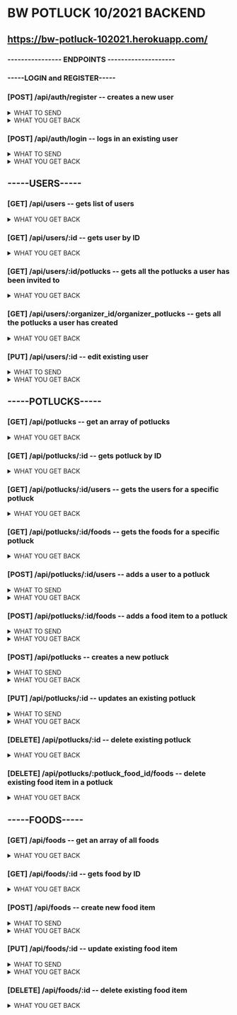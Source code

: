 # BW POTLUCK 10/2021 BACKEND 

##  https://bw-potluck-102021.herokuapp.com/



### ----------------  ENDPOINTS  -------------------- 

### **-----LOGIN and REGISTER-----**

### [POST] /api/auth/register  -- creates a new user

<details>
    <summary>WHAT TO SEND </summary>

```JSON
{
    "username": "string",
    "password": "string"
}
```
</details>

<details>
    <summary>WHAT YOU GET BACK</summary>

```JSON
{
    "username": "string",
    "user_id": "integer"
}
```
</details>


### [POST] /api/auth/login  -- logs in an existing user
<details>
    <summary> WHAT TO SEND </summary>

```JSON
{
    "username": "string",
    "password": "string"
}
```
</details>
<details>
    <summary> WHAT YOU GET BACK </summary>

```JSON
{
    "message": "Welcome back username",
    "user_id": "integer",
    "username": "username",
    "token": "TOKEN"
}
```
</details>

## **-----USERS-----**

### [GET] /api/users  -- gets list of users

<details>
     <summary>WHAT YOU GET BACK</summary>

```JSON
[
    {
        "user_id": 1,
        "username": "name1"
    },
    {
        "user_id": 2,
        "username": "name2"
    },
    {
        "user_id": 3,
        "username": "name3"
    }
]
```
</details>

### [GET] /api/users/:id  -- gets user by ID

<details>
     <summary>WHAT YOU GET BACK</summary>

```JSON
{
    "user_id": 1,
    "username": "name1"
}
```
</details>

### [GET] /api/users/:id/potlucks  -- gets all the potlucks a user has been invited to 

<details>
     <summary>WHAT YOU GET BACK</summary>

```JSON
{
    "user_id": "1",
    "username": "name1",
    "potlucks": [
        {
            "attending": 1,
            "potluck_id": 3,
            "potluck_name": "PotLuck Name you Created",
            "organizer": "req.body of the name you submitted",
            "potluck_description": "the description of the potluck gathering",
            "potluck_date": "2021-10-28P06:00:00.000Z",
            "potluck_time": "08:30:00",
            "potluck_location": "1817 Some address you submitted, Wi. 53024"
        },
        {
            "attending": 1,
            "potluck_id": 2,
            "potluck_name": "Second PotLuck Name you Created",
            "organizer": "name2",
            "potluck_description": "description of the potluck gathering",
            "potluck_date": "2021-10-28P06:00:00.000Z",
            "potluck_time": "06:00:00",
            "potluck_location": "1234 Some other address you submitted, Wi. 53024"
        }
    ]
}
```
</details>

### [GET] /api/users/:organizer_id/organizer_potlucks  -- gets all the potlucks a user has created

<details>
     <summary>WHAT YOU GET BACK</summary>

```JSON
[
    {
        "potluck_id": 3,
        "potluck_name": "PotLuck Name you Created",
        "organizer": 3,
        "details": {
            "potluck_description": "description of the potluck gathering",
            "potluck_date": "2021-10-28P06:00:00.000Z",
            "potluck_time": "08:30:00",
            "potluck_location": "1817 Some address you submitted, Wi. 53024"
        }
    },
    {
        "potluck_id": 2,
        "potluck_name": "Mansfield Family BBQ",
        "organizer": 3,
        "details": {
            "potluck_description": "Everything BBQ",
            "potluck_date": "2021-07-28T06:00:00.000Z",
            "potluck_time": "07:00:00",
            "potluck_location": "1234 Mansfield Street, Grafton, WI. 53024"
        }
    }
]
```
</details>


### [PUT] /api/users/:id  -- edit existing user
<details>
    <summary> WHAT TO SEND </summary>

```JSON
{
    "username": "string",
    "password": "string"
}
```
</details>
<details>
    <summary> WHAT YOU GET BACK </summary>

```JSON
{
    "user_id": 1,
    "username": "Mr. Blah"
}
```
</details>

## **-----POTLUCKS-----**

### [GET] /api/potlucks  -- get an array of potlucks

<details>
    <summary> WHAT YOU GET BACK </summary>

```JSON
[
    {
        "potluck_id": 3,
        "potluck_name": "PotLuck Name you Created",
        "organizer": 3,
        "details": {
            "potluck_description": "description of the potluck gathering",
            "potluck_date": "2021-10-28P06:00:00.000Z",
            "potluck_time": "08:30:00",
            "potluck_location": "1817 Some address you submitted, Grafton Wi. 53024"
        }
    },
        {
        "potluck_id": 1,
        "potluck_name": "Smith Family Chineese Food Potluck",
        "organizer": 1,
        "potluck_description": "Just bring Oriental Foods",
        "potluck_date": "2021-08-20T06:00:00.000Z",
        "potluck_time": "05:00:00",
        "potluck_location": "3333 N ABC St, Grafton, WI. 53024 "
    },
    {
        "potluck_id": 2,
        "potluck_name": "Mansfield Family BBQ",
        "organizer": 3,
        "details": {
            "potluck_description": "Everything BBQ",
            "potluck_date": "2021-07-28T06:00:00.000Z",
            "potluck_time": "07:00:00",
            "potluck_location": "1234 Mansfield Street, Grafton, WI. 53024"
        }
    }
]
```
</details>

### [GET] /api/potlucks/:id  -- gets potluck by ID

<details>
     <summary>WHAT YOU GET BACK</summary>

```JSON
{
    "potluck_id": 3,
    "potluck_name": "Some Cool Potluck String Name",
    "details": {
        "organizer": "Donald",
        "potluck_description": "Make the Potluck Great Again. LMAO",
        "potluck_date": "2021-10-28P06:00:00.000Z",
        "potluck_time": "07:30:00",
        "potluck_location": "1234 Mansfield Street, Grafton, WI. 53024"
    }
}
```
</details>

### [GET] /api/potlucks/:id/users  -- gets the users for a specific potluck 

<details>
     <summary>WHAT YOU GET BACK</summary>

```JSON
{
    "potluck_id": 2,
    "potluck_name": "Sting Name of the Potluck",
    "details": {
        "organizer": 1,
        "potluck_description": "String of req.body describing the potluck",
        "potluck_date": "2021-10-28P06:00:00.000Z",
        "potluck_time": "05:00:00",
        "potluck_location": "1234 Whateveryouwrote Street, Grafton, WI. 53024"
    },
    "users": [
        {
            "user_id": 4,
            "username": "Santa Klause",
            "attending": "attending"
        },
        {
            "user_id": 3,
            "username": "Ms. Klause",
            "attending": "not attending"
        }
    ]
}
```
</details>

### [GET] /api/potlucks/:id/foods  -- gets the foods for a specific potluck 

<details>
     <summary>WHAT YOU GET BACK</summary>

```JSON
{
    "potluck_id": 3,
    "foods": [
        {
            "food_id": 1,
            "food_name": "Ketchup",
            "food_description": "It's not ordinary ok?!"
        },
        {
            "food_id": 2,
            "food_name": "Fried Rice",
            "food_description": "Ok I cheated and picked it up at the grocery store"
        },
        {
            "food_id": 6,
            "food_name": "Penut Butter",
            "food_description": "chuncky not smooth"
        }
    ]
}
```
</details>

### [POST] /api/potlucks/:id/users  -- adds a user to a potluck
<details>
    <summary> WHAT TO SEND </summary>

```JSON
{
   "potluck_id": 2,
   "user_id": 15,
   "attending": 1 //simple 1 for attending and 0 not-attending
}
```
</details>
<details>
    <summary> WHAT YOU GET BACK </summary>

```JSON
{
    "potluck_id": 2,
    "potluck_name": "Coming up with Names is getting old",
    "details": {
        "organizer": 1,
        "potluck_description": "Coming up with Descriptions is getting even older",
        "potluck_date": "2021-10-20P06:00:00.000Z",
        "potluck_time": "05:00:00",
        "potluck_location": "111 Another St. WI. 53024"
    },
    "users": [
        {
            "user_id": 4,
            "username": "Mr. User Name",
            "attending": "attending"
        },
        {
            "user_id": 3,
            "username": "Ms. User Name",
            "attending": "not attending"
        },
        {
            "user_id": 8,
            "username": "Tom Thumb",
            "attending": "attending"
        }
    ]
}
```
</details>

### [POST] /api/potlucks/:id/foods  -- adds a food item to a potluck
<details>
    <summary> WHAT TO SEND </summary>

```JSON
{
    "potluck_id": 3,
    "food_id": 2
}
```
</details>
<details>
    <summary> WHAT YOU GET BACK </summary>

```JSON
{
    "potluck_id": 3,
    "foods": [
        {
            "food_id": 1,
            "food_name": "Ketchup",
            "food_description": "It's not ordinary ok?!"
        },
        {
            "food_id": 2,
            "food_name": "Fried Rice",
            "food_description": "Ok I cheated and picked it up at the grocery store"
        },
        {
            "food_id": 6,
            "food_name": "Penut Butter",
            "food_description": "chuncky not smooth"
        }
    ]
}
```
</details>


### [POST] /api/potlucks  -- creates a new potluck
<details>
    <summary> WHAT TO SEND </summary>

```JSON
{
    "potluck_name": "string",
    "potluck_description": "string optional ",
    "potluck_date": "2021-10-08  this format REQUIRED",
    "potluck_time": "12:00:00 this format REQUIRED",
    "potluck_location": "string",
    "organizer": "integer"
}
```
</details>
<details>
    <summary> WHAT YOU GET BACK </summary>

```JSON
{
    "potluck_id": 3,
    "potluck_name": "Lambda Graduation Bash",
    "details": {
        "organizer": "Rick Mansfield",
        "potluck_description": "Celebrate Lambda Graduation",
        "potluck_date": "2022-01-2P06:00:00.000Z",
        "potluck_time": "06:30:00",
        "potluck_location": "3214 Party House Way, Graftong WI. 53024"
    }
}
```
</details>

### [PUT] /api/potlucks/:id  -- updates an existing potluck
<details>
    <summary> WHAT TO SEND </summary>

```JSON
{
    "potluck_name": "string",
    "potluck_description": "string optional ",
    "potluck_date": "2021-07-28  this format REQUIRED",
    "potluck_time": "12:00:00 this format REQUIRED",
    "potluck_location": "string",
    "organizer": "integer"

}
```
</details>
<details>
    <summary> WHAT YOU GET BACK </summary>

```JSON
{
    "potluck_id": 3,
    "potluck_name": "Lambda Graduation Bash",
    "details":  {
        "organizer": "Rick Mansfield",
        "potluck_description": "Celebrate Lambda Graduation",
        "potluck_date": "2022-01-2P06:00:00.000Z",
        "potluck_time": "06:30:00",
        "potluck_location": "3214 Party House Way, Graftong WI. 53024"
    }
}
```
</details>




### [DELETE] /api/potlucks/:id  -- delete existing potluck

<details>
    <summary> WHAT YOU GET BACK </summary>

```JSON
{
    "potluck_id": 3,
    "potluck_name": "Lambda Graduation Bash",
    "details":  {
        "organizer": "Rick Mansfield",
        "potluck_description": "Celebrate Lambda Graduation",
        "potluck_date": "2022-01-2P06:00:00.000Z",
        "potluck_time": "06:30:00",
        "potluck_location": "3214 Party House Way, Graftong WI. 53024"
    }
}
```
</details>

### [DELETE] /api/potlucks/:potluck_food_id/foods  -- delete existing food item in a potluck

<details>
    <summary> WHAT YOU GET BACK </summary>

```JSON
"successfully removed item"
```
</details>

## **-----FOODS-----**

### [GET] /api/foods  -- get an array of all foods

<details>
    <summary> WHAT YOU GET BACK </summary>

```JSON
[
    {
        "food_id": 1,
        "food_name": "Ketchup",
        "food_description": "It's not ordinary ok?!"
    },
    {
        "food_id": 2,
        "food_name": "Fried Rice",
        "food_description": "Ok I cheated and picked it up at the grocery store"
    },
    {
        "food_id": 6,
        "food_name": "Penut Butter",
        "food_description": "chuncky not smooth"
    }
]
```
</details>

### [GET] /api/foods/:id  -- gets food by ID

<details>
    <summary> WHAT YOU GET BACK </summary>

```JSON
{
    "food_id": 1,
    "food_name": "Ketchup",
    "food_description": "It's not ordinary ok?!"
}
```
</details>

### [POST] /api/foods  -- create new food item

<details>
    <summary> WHAT TO SEND </summary>

```JSON
{
    "food_name": "Chips",
    "food_description": "string optional"
}
```
</details>
<details>
    <summary> WHAT YOU GET BACK </summary>

```JSON
{
    "food_id": 8,
    "food_name": "Chips",
    "food_description": "description submitted"
}
```
</details>

### [PUT] /api/foods/:id  -- update existing food item

<details>
    <summary> WHAT TO SEND </summary>

```JSON
{
    "food_name": "Pickles",
    "food_description": "string optional"
}
```
</details>
<details>
    <summary> WHAT YOU GET BACK </summary>

```JSON
{
    "food_id": 8,
    "food_name": "Pickles",
    "food_description": "description if you subbitted one"
}
```
</details>

### [DELETE] /api/foods/:id  -- delete existing food item

<details>
    <summary> WHAT YOU GET BACK </summary>

```JSON
{
    "food_id": 8,
    "food_name": "Name of the deleted food",
    "food_description": "description if one was submitted"
}
```
</details>